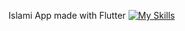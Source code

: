 Islami App made with Flutter [![My Skills](https://skillicons.dev/icons?i=flutter)](https://skillicons.dev)
